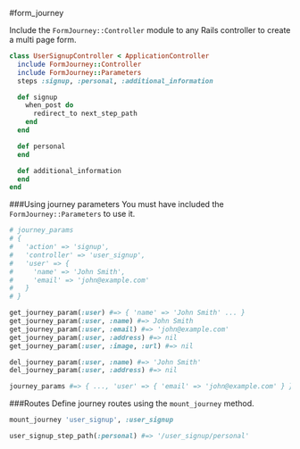 #form_journey

Include the `FormJourney::Controller` module to any Rails controller to create a multi page form.

```ruby
class UserSignupController < ApplicationController
  include FormJourney::Controller
  include FormJourney::Parameters
  steps :signup, :personal, :additional_information

  def signup
    when_post do
      redirect_to next_step_path
    end
  end

  def personal
  end

  def additional_information
  end
end
```

###Using journey parameters
You must have included the `FormJourney::Parameters` to use it.

```ruby
# journey_params
# {
#   'action' => 'signup',
#   'controller' => 'user_signup',
#   'user' => {
#     'name' => 'John Smith',
#     'email' => 'john@example.com'
#   }
# }

get_journey_param(:user) #=> { 'name' => 'John Smith' ... }
get_journey_param(:user, :name) #=> John Smith
get_journey_param(:user, :email) #=> 'john@example.com'
get_journey_param(:user, :address) #=> nil
get_journey_param(:user, :image, :url) #=> nil

del_journey_param(:user, :name) #=> 'John Smith'
del_journey_param(:user, :address) #=> nil

journey_params #=> { ..., 'user' => { 'email' => 'john@example.com' } }
```

###Routes
Define journey routes using the `mount_journey` method.

```ruby
mount_journey 'user_signup', :user_signup

user_signup_step_path(:personal) #=> '/user_signup/personal'
```

